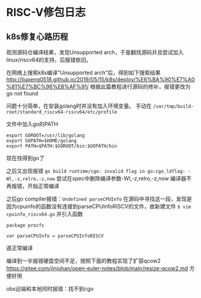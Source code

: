# RISC-V修包日志
## k8s修复心路历程
观测源码仓编译结果，发现Unsupported arch，于是翻找源码并且尝试加入linux/riscv64的支持，后报错依旧。

在网络上搜索k8s编译"Unsupported arch"后，得到如下搜索结果
http://liupeng0518.github.io/2019/05/15/k8s/deploy/%E6%BA%90%E7%A0%81%E7%BC%96%E8%AF%91/
根据此篇教程进行源码的修补，报错更改为go not found

问题十分简单，在安装golang时并没有加入环境变量。
手动在
`/var/tmp/build-root/standard_riscv64-riscv64/etc/profile`

文件中加入go的PATH

```
export GOROOT=/usr/lib/golang
export GOPATH=$HOME/golang
export PATH=$PATH:$GOROOT/bin:$GOPATH/bin
```
现在找得到go了



之后又出现报错
`go build runtime/cgo: invalid flag in go:cgo_ldflag: -Wl,-z,relro,-z,now`
尝试在spec中删除编译参数-Wl,-z,relro,-z,now
编译器不再报错，开始正常编译

之后go compiler报错：`Undefined parseCPUInfo`
在源码中寻找这一段，发现是因为cpuinfo的函数没有连接到parseCPUInfoRISCV的文件，故新建文件
`$ vim cpuinfo_riscv64.go`
并引入函数

```
package procfs

var parseCPUInfo = parseCPUInfoRISCV
```

遂正常编译



编译到一半报错硬盘空间不足，按照下面的教程实现了扩容qcow2
https://gitee.com/jinjuhan/open-euler-notes/blob/main/resize-qcow2.md
方便好用



obs远端和本地同时报错：找不到cgo
